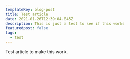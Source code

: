 ```yaml
---
templateKey: blog-post
title: Test article
date: 2021-01-26T12:39:04.845Z
description: This is just a test to see if this works
featuredpost: false
tags:
  - test
---
```

Test article to make this work.